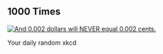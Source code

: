 ## 1000 Times
[![And 0.002 dollars will NEVER equal 0.002 cents.](https://imgs.xkcd.com/comics/1000_times.png)](https://xkcd.com/558/ "And 0.002 dollars will NEVER equal 0.002 cents.")

Your daily random xkcd
